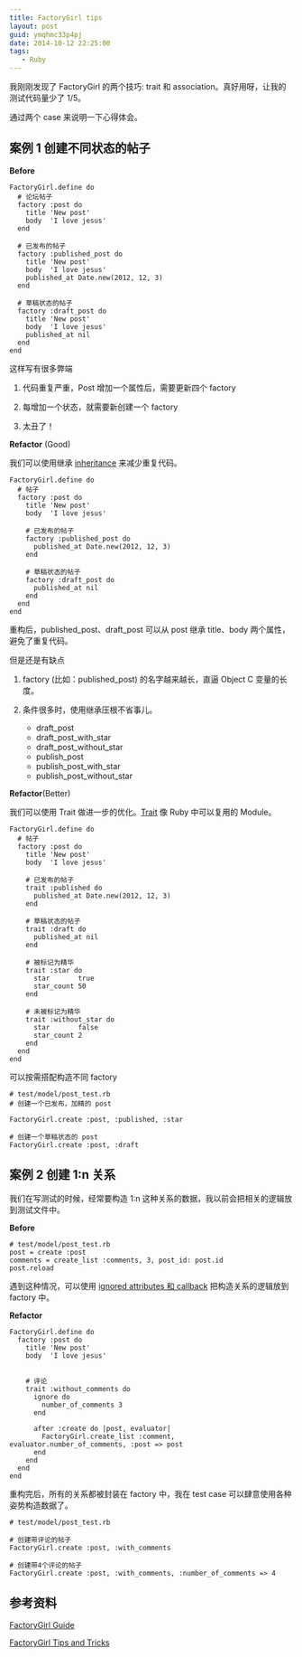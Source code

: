 ```yaml
---
title: FactoryGirl tips
layout: post
guid: ymqhmc33p4pj
date: 2014-10-12 22:25:00
tags:
   - Ruby
---
```


我刚刚发现了 FactoryGirl 的两个技巧: trait 和 association。真好用呀，让我的测试代码量少了 1/5。

通过两个 case 来说明一下心得体会。


## 案例 1 创建不同状态的帖子

**Before**

    FactoryGirl.define do
      # 论坛帖子
      factory :post do
        title 'New post'
        body  'I love jesus'
      end

      # 已发布的帖子
      factory :published_post do
        title 'New post'
        body  'I love jesus'
        published_at Date.new(2012, 12, 3)
      end

      # 草稿状态的帖子
      factory :draft_post do
        title 'New post'
        body  'I love jesus'
        published_at nil
      end
    end

这样写有很多弊端

1. 代码重复严重，Post 增加一个属性后，需要更新四个 factory

2. 每增加一个状态，就需要新创建一个 factory

3. 太丑了！


**Refactor** (Good) 

我们可以使用继承 [inheritance](https://github.com/thoughtbot/factory_girl/blob/master/GETTING_STARTED.md#inheritance) 来减少重复代码。

    FactoryGirl.define do
      # 帖子
      factory :post do
        title 'New post'
        body  'I love jesus'

        # 已发布的帖子
        factory :published_post do
          published_at Date.new(2012, 12, 3)
        end

        # 草稿状态的帖子
        factory :draft_post do
          published_at nil
        end
      end
    end

重构后，published_post、draft_post 可以从 post 继承 title、body 两个属性，避免了重复代码。

但是还是有缺点

1. factory (比如：published_post) 的名字越来越长，直逼 Object C 变量的长度。

2. 条件很多时，使用继承压根不省事儿。
    * draft_post
    * draft_post_with_star
    * draft_post_without_star
    * publish_post
    * publish_post_with_star
    * publish_post_without_star

**Refactor**(Better) 

我们可以使用 Trait 做进一步的优化。[Trait](https://github.com/thoughtbot/factory_girl/blob/master/GETTING_STARTED.md#traits) 像 Ruby 中可以复用的 Module。

    FactoryGirl.define do
      # 帖子
      factory :post do
        title 'New post'
        body  'I love jesus'

        # 已发布的帖子
        trait :published do
          published_at Date.new(2012, 12, 3)
        end

        # 草稿状态的帖子
        trait :draft do
          published_at nil
        end

        # 被标记为精华
        trait :star do
          star       true
          star_count 50
        end

        # 未被标记为精华
        trait :without_star do
          star       false
          star_count 2
        end
      end
    end


可以按需搭配构造不同 factory

    # test/model/post_test.rb
    # 创建一个已发布，加精的 post
    
    FactoryGirl.create :post, :published, :star

    # 创建一个草稿状态的 post
    FactoryGirl.create :post, :draft



## 案例 2 创建 1:n 关系

我们在写测试的时候，经常要构造 1:n 这种关系的数据，我以前会把相关的逻辑放到测试文件中。


**Before**
    
    # test/model/post_test.rb
    post = create :post
    comments = create_list :comments, 3, post_id: post.id
    post.reload
    
    
遇到这种情况，可以使用 [ignored attributes 和 callback](https://github.com/thoughtbot/factory_girl/blob/master/GETTING_STARTED.md#associations) 把构造关系的逻辑放到 factory 中。

**Refactor**


    FactoryGirl.define do
      factory :post do
        title 'New post'
        body  'I love jesus'


        # 评论
        trait :without_comments do
          ignore do
            number_of_comments 3
          end

          after :create do |post, evaluator|
            FactoryGirl.create_list :comment, evaluator.number_of_comments, :post => post
          end
        end
      end
    end


重构完后，所有的关系都被封装在 factory 中，我在 test case 可以肆意使用各种姿势构造数据了。

    # test/model/post_test.rb
    
    # 创建带评论的帖子
    FactoryGirl.create :post, :with_comments
    
    # 创建带4个评论的帖子
    FactoryGirl.create :post, :with_comments, :number_of_comments => 4



## 参考资料

[FactoryGirl Guide](https://github.com/thoughtbot/factory_girl/blob/master/GETTING_STARTED.md)

[FactoryGirl Tips and Tricks](http://arjanvandergaag.nl/blog/factory_girl_tips.html)


